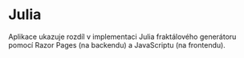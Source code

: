 # Julia
Aplikace ukazuje rozdíl v implementaci Julia fraktálového generátoru pomocí Razor Pages (na backendu) a JavaScriptu (na frontendu).
